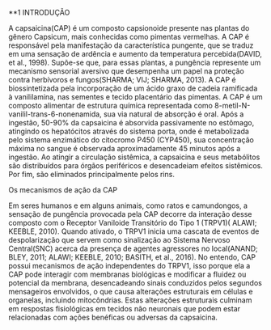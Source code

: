 **1 INTRODUÇÃO 

A capsaicina(CAP) é um composto capsionoide presente nas plantas do gênero Capsicum, mais conhecidas como pimentas vermelhas. A CAP é responsável pela manifestação da característica pungente, que se traduz em uma sensação de ardência e aumento da temperatura percebida(DAVID, et al., 1998). Supõe-se que, para essas plantas, a pungência represente um mecanismo sensorial aversivo que desempenha um papel na proteção contra herbívoros e fungos(SHARMA; VIJ; SHARMA, 2013). A CAP é biossintetizada pela incorporação de um ácido graxo de cadeia ramificada à vanililamina, nas sementes e tecido placentário das pimentas. 
A CAP é um composto alimentar de estrutura química representada como 8-metil-N-vanilil-trans-6-nonenamida, sua via natural de absorção é oral. Após a ingestão, 50-90% da capsaicina é absorvida passivamente no estômago, atingindo os hepatócitos através do sistema porta, onde é metabolizada pelo sistema enzimático do citocromo P450 (CYP450),  sua concentração máxima no sangue é observada aproximadamente 45 minutos após a ingestão. Ao atingir a circulação sistêmica, a capsaicina e seus metabólitos são distribuídos para órgãos periféricos e desencadeiam efeitos sistêmicos. Por fim, são eliminados principalmente pelos rins.

Os mecanismos de ação da CAP 

Em seres humanos e em alguns animais, como ratos e camundongos, a sensação de pungência provocada pela CAP decorre da interação desse composto com o Receptor Vaniloide Transitório do Tipo 1 (TRPV1)( ALAWI; KEEBLE, 2010). Quando ativado, o TRPV1 inicia uma cascata de eventos de despolarização que servem como sinalização ao Sistema Nervoso Central(SNC) acerca da presença de agentes agressores no local(ANAND; BLEY, 2011; ALAWI; KEEBLE, 2010; BASITH, et al., 2016). No entendo, CAP possui mecanismos de ação independentes do TRPV1, isso porque ela a CAP pode interagir com membranas biológicas e modificar a fluidez ou potencial da membrana, desencadeando sinais conduzidos pelos segundos mensageiros envolvidos, o que causa alterações estruturais em células e organelas, incluindo mitocôndrias. Estas alterações estruturais culminam em respostas fisiológicas em tecidos não neuronais que podem estar relacionadas com ações benéficas ou adversas da capsaicina.